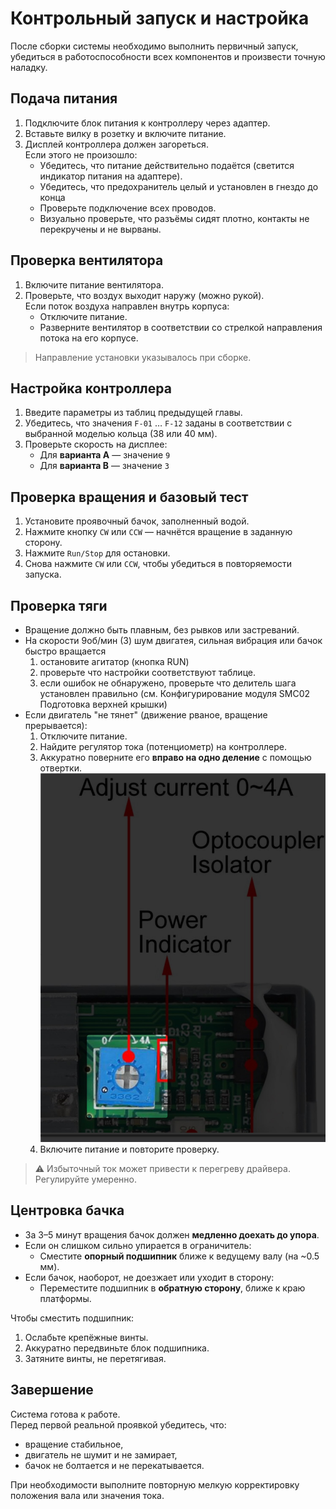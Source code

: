 # Контрольный запуск и настройка

После сборки системы необходимо выполнить первичный запуск, убедиться в 
работоспособности всех компонентов и произвести точную наладку.

## Подача питания

1. Подключите блок питания к контроллеру через адаптер.
2. Вставьте вилку в розетку и включите питание.
3. Дисплей контроллера должен загореться.  
   Если этого не произошло:
   - Убедитесь, что питание действительно подаётся (светится индикатор питания на адаптере).
   - Убедитесь, что предохранитель целый и установлен в гнездо до конца
   - Проверьте подключение всех проводов.
   - Визуально проверьте, что разъёмы сидят плотно, контакты не перекручены 
     и не вырваны.

## Проверка вентилятора

1. Включите питание вентилятора.
2. Проверьте, что воздух выходит наружу (можно рукой).  
   Если поток воздуха направлен внутрь корпуса:
   - Отключите питание.
   - Разверните вентилятор в соответствии со стрелкой направления потока на его корпусе.

> Направление установки указывалось при сборке.

## Настройка контроллера

1. Введите параметры из таблиц предыдущей главы.
2. Убедитесь, что значения `F-01` … `F-12` заданы в соответствии с выбранной моделью 
   кольца (38 или 40 мм).
3. Проверьте скорость на дисплее:
   - Для **варианта A** — значение `9`
   - Для **варианта B** — значение `3`

## Проверка вращения и базовый тест

1. Установите проявочный бачок, заполненный водой.
2. Нажмите кнопку `CW` или `CCW` — начнётся вращение в заданную сторону.
3. Нажмите `Run/Stop` для остановки.
4. Снова нажмите `CW` или `CCW`, чтобы убедиться в повторяемости запуска.

## Проверка тяги

- Вращение должно быть плавным, без рывков или застреваний.
- На скорости 9об/мин (3) шум двигатея, сильная вибрация или бачок быстро вращается
  1. остановите агитатор (кнопка RUN)
  2. проверьте что настройки соответствуют таблице.
  3. если ошибок не обнаружено, проверьте что делитель шага установлен правильно 
     (см.  Конфигурирование модуля SMC02 Подготовка верхней крышки)
- Если двигатель "не тянет" (движение рваное, вращение прерывается):
  1. Отключите питание.
  2. Найдите регулятор тока (потенциометр) на контроллере.
  3. Аккуратно поверните его **вправо на одно деление** с помощью отвертки.
     ![420_CurrentAdgust.jpg](img/420_CurrentAdgust.jpg)
  4. Включите питание и повторите проверку.

> ⚠️ Избыточный ток может привести к перегреву драйвера. Регулируйте умеренно.

## Центровка бачка

- За 3–5 минут вращения бачок должен **медленно доехать до упора**.
- Если он слишком сильно упирается в ограничитель:
  - Сместите **опорный подшипник** ближе к ведущему валу (на ~0.5 мм).
 - Если бачок, наоборот, не доезжает или уходит в сторону:
     - Переместите подшипник в **обратную сторону**, ближе к краю платформы.


Чтобы сместить подшипник:

1. Ослабьте крепёжные винты.
2. Аккуратно передвиньте блок подшипника.
3. Затяните винты, не перетягивая.

## Завершение

Система готова к работе.  
Перед первой реальной проявкой убедитесь, что:

- вращение стабильное,
- двигатель не шумит и не замирает,
- бачок не болтается и не перекатывается.

При необходимости выполните повторную мелкую корректировку положения вала 
или значения тока.
